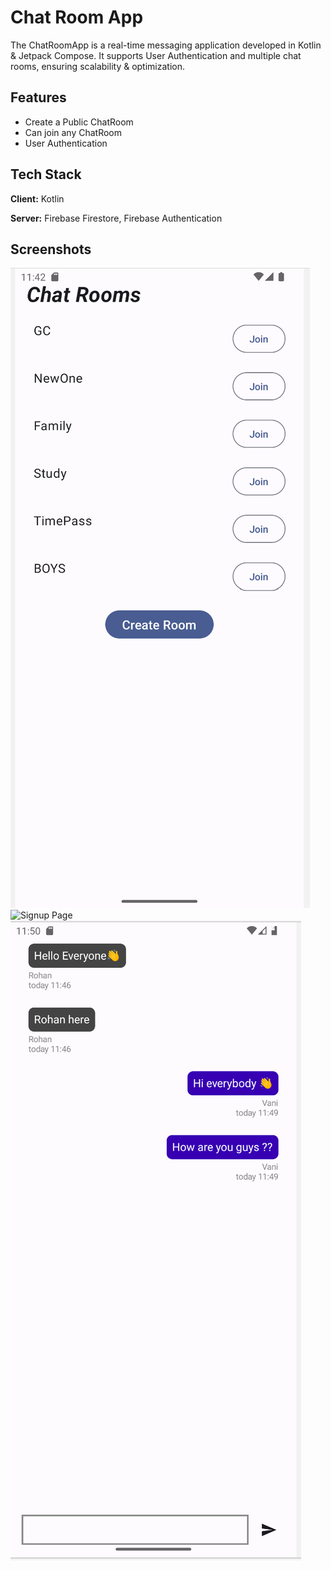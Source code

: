 
# Chat Room App

The ChatRoomApp is a real-time messaging application developed in Kotlin & Jetpack Compose. It supports User Authentication and multiple chat rooms, ensuring scalability & optimization.




## Features

- Create a Public ChatRoom
- Can join any ChatRoom
- User Authentication


## Tech Stack

**Client:** Kotlin

**Server:** Firebase Firestore, Firebase Authentication


## Screenshots

![Home Page](Screenshots/chatlistscreen.png)
![Signup Page](Screenshots/signupscreen.png)
![Chat Screen](Screenshots/chatscreen.png)




